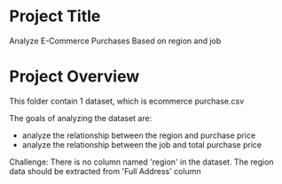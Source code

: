 # Project Title
Analyze E-Commerce Purchases Based on region and job

# Project Overview

This folder contain 1 dataset, which is ecommerce purchase.csv

The goals of analyzing the dataset are:
- analyze the relationship between the region and purchase price
- analyze the relationship between the job and total purchase price

Challenge:
There is no column named 'region' in the dataset. The region data should be extracted from 'Full Address' column 
